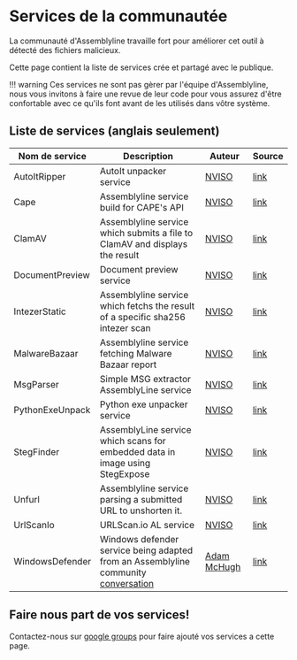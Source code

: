 # Services de la communautée

La communauté d'Assemblyline travaille fort pour améliorer cet outil à détecté des fichiers malicieux.

Cette page contient la liste de services crée et partagé avec le publique.

!!! warning
    Ces services ne sont pas gèrer par l'équipe d'Assemblyline, nous vous invitons à faire une revue de leur code pour vous assurez d'être confortable avec ce qu'ils font avant de les utilisés dans vôtre système.

## Liste de services (anglais seulement)

| Nom de service | Description | Auteur | Source |
| -------------| ----------- | ------ | ------ |
| AutoItRipper | AutoIt unpacker service | [NVISO](https://github.com/NVISOsecurity) | [link](https://github.com/NVISOsecurity/assemblyline-service-autoit-ripper) |
| Cape | Assemblyline service build for CAPE's API | [NVISO](https://github.com/NVISOsecurity) | [link](https://github.com/NVISOsecurity/assemblyline-service-cape) |
| ClamAV | Assemblyline service which submits a file to ClamAV and displays the result | [NVISO](https://github.com/NVISOsecurity) | [link](https://github.com/NVISOsecurity/assemblyline-service-clamav) |
| DocumentPreview | Document preview service | [NVISO](https://github.com/NVISOsecurity) | [link](https://github.com/NVISOsecurity/assemblyline-service-document-preview) |
| IntezerStatic | Assemblyline service which fetchs the result of a specific sha256 intezer scan | [NVISO](https://github.com/NVISOsecurity) | [link](https://github.com/NVISOsecurity/assemblyline-service-intezer) |
| MalwareBazaar | Assemblyline service fetching Malware Bazaar report | [NVISO](https://github.com/NVISOsecurity) | [link](https://github.com/NVISOsecurity/assemblyline-service-malware-bazaar) |
| MsgParser | Simple MSG extractor AssemblyLine service | [NVISO](https://github.com/NVISOsecurity) | [link](https://github.com/NVISOsecurity/assemblyline-service-msg-extractor) |
| PythonExeUnpack | Python exe unpacker service | [NVISO](https://github.com/NVISOsecurity) | [link](https://github.com/NVISOsecurity/assemblyline-service-python-exe-unpacker) |
| StegFinder | AssemblyLine service which scans for embedded data in image using StegExpose | [NVISO](https://github.com/NVISOsecurity) | [link](https://github.com/NVISOsecurity/assemblyline-service-steg-finder) |
| Unfurl | Assemblyline service parsing a submitted URL to unshorten it. | [NVISO](https://github.com/NVISOsecurity) | [link](https://github.com/NVISOsecurity/assemblyline-service-unfurl) |
| UrlScanIo | URLScan.io AL service | [NVISO](https://github.com/NVISOsecurity) | [link](https://github.com/NVISOsecurity/assemblyline-service-urlscanio) |
| WindowsDefender | Windows defender service being adapted from an Assemblyline community [conversation](https://groups.google.com/g/cse-cst-assemblyline/c/LyziWuD8a9I/m/cg_m5eXpAQAJ) | [Adam McHugh](https://github.com/adammchugh) | [link](https://github.com/adammchugh/Assemblyline-WindowsDefender-Service)

## Faire nous part de vos services!

Contactez-nous sur [google groups](https://groups.google.com/g/cse-cst-assemblyline)  pour faire ajouté vos services a cette page.

